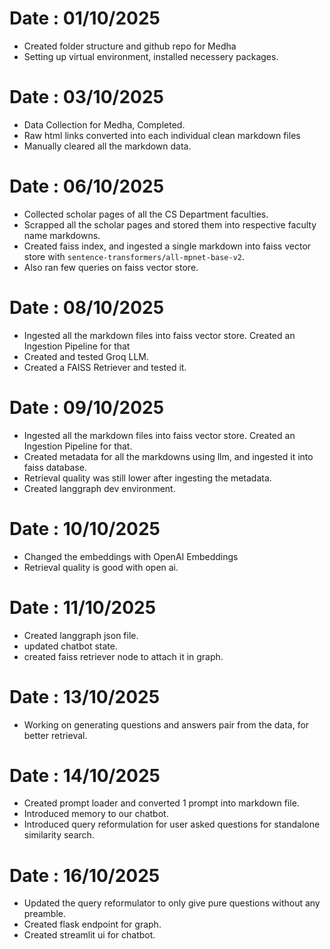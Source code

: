 # Date : 01/10/2025
- Created folder structure and github repo for Medha
- Setting up virtual environment, installed necessery packages.

# Date : 03/10/2025
- Data Collection for Medha, Completed.
- Raw html links converted into each individual clean markdown files
- Manually cleared all the markdown data.

# Date : 06/10/2025
- Collected scholar pages of all the CS Department faculties.
- Scrapped all the scholar pages and stored them into respective faculty name markdowns.
- Created faiss index, and ingested a single markdown into faiss vector store with `sentence-transformers/all-mpnet-base-v2`.
- Also ran few queries on faiss vector store.

# Date : 08/10/2025
- Ingested all the markdown files into faiss vector store. Created an Ingestion Pipeline for that
- Created and tested Groq LLM.
- Created a FAISS Retriever and tested it.

# Date : 09/10/2025
- Ingested all the markdown files into faiss vector store. Created an Ingestion Pipeline for that.
- Created metadata for all the markdowns using llm, and ingested it into faiss database.
- Retrieval quality was still lower after ingesting the metadata.
- Created langgraph dev environment.

# Date : 10/10/2025
- Changed the embeddings with OpenAI Embeddings
- Retrieval quality is good with open ai.

# Date : 11/10/2025
- Created langgraph json file.
- updated chatbot state.
- created faiss retriever node to attach it in graph.

# Date : 13/10/2025
- Working on generating questions and answers pair from the data, for better retrieval.

# Date : 14/10/2025
- Created prompt loader and converted 1 prompt into markdown file.
- Introduced memory to our chatbot.
- Introduced query reformulation for user asked questions for standalone similarity search.

# Date : 16/10/2025
- Updated the query reformulator to only give pure questions without any preamble.
- Created flask endpoint for graph.
- Created streamlit ui for chatbot.


